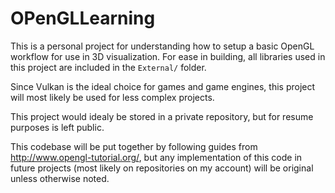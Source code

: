 # OPenGLLearning
This is a personal project for understanding how to setup a basic OpenGL workflow for use in 3D visualization. For ease in building, all libraries used in this project are included in the `External/` folder.

Since Vulkan is the ideal choice for games and game engines, this project will most likely be used for less complex projects. 

This project would idealy be stored in a private repository, but for resume purposes is left public.

This codebase will be put together by following guides from http://www.opengl-tutorial.org/, but any implementation of this code in future projects (most likely on repositories on my account) will be original unless otherwise noted. 